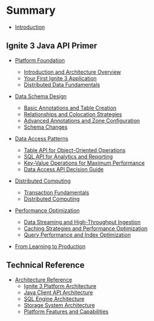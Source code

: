 <!--
Licensed under Creative Commons Attribution-ShareAlike 4.0 International (CC BY-SA 4.0)
SPDX-License-Identifier: CC-BY-SA-4.0
For full license text, see LICENSE-CC-BY-SA-4.0
-->

# Summary

* [Introduction](README.md)

## Ignite 3 Java API Primer

* [Platform Foundation](01-foundation/README.md)
  * [Introduction and Architecture Overview](01-foundation/01-introduction-and-architecture.md)
  * [Your First Ignite 3 Application](01-foundation/02-getting-started.md)
  * [Distributed Data Fundamentals](01-foundation/03-distributed-data-fundamentals.md)

* [Data Schema Design](02-schema-design/README.md)
  * [Basic Annotations and Table Creation](02-schema-design/01-basic-annotations.md)
  * [Relationships and Colocation Strategies](02-schema-design/02-relationships-and-colocation.md)
  * [Advanced Annotations and Zone Configuration](02-schema-design/03-advanced-annotations.md)
  * [Schema Changes](02-schema-design/04-schema-evolution.md)

* [Data Access Patterns](03-data-access-apis/README.md)
  * [Table API for Object-Oriented Operations](03-data-access-apis/01-table-api-operations.md)
  * [SQL API for Analytics and Reporting](03-data-access-apis/02-sql-api-analytics.md)
  * [Key-Value Operations for Maximum Performance](03-data-access-apis/03-key-value-operations.md)
  * [Data Access API Decision Guide](03-data-access-apis/04-api-decision-guide.md)

* [Distributed Computing](04-distributed-operations/README.md)
  * [Transaction Fundamentals](04-distributed-operations/01-transaction-fundamentals.md)
  * [Distributed Computing](04-distributed-operations/03-compute-api-processing.md)

* [Performance Optimization](05-performance-scalability/README.md)
  * [Data Streaming and High-Throughput Ingestion](05-performance-scalability/01-data-streaming.md)
  * [Caching Strategies and Performance Optimization](05-performance-scalability/02-caching-strategies.md)
  * [Query Performance and Index Optimization](05-performance-scalability/03-query-performance.md)

* [From Learning to Production](06-primer-conclusion.md)

## Technical Reference

* [Architecture Reference](00-reference/README.md)
  * [Ignite 3 Platform Architecture](00-reference/ignite3-arch.md)
  * [Java Client API Architecture](00-reference/java-api-arch.md)
  * [SQL Engine Architecture](00-reference/sql-engine-arch.md)
  * [Storage System Architecture](00-reference/storage-system-arch.md)
  * [Platform Features and Capabilities](00-reference/technical-features.md)
